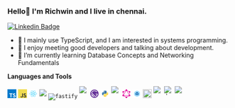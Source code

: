 ### Hello👋 I'm Richwin and I live in chennai.<br/>

[![Linkedin Badge](https://img.shields.io/badge/-LinkedIn-blue?style=flat-square&logo=Linkedin&logoColor=white&link=https://www.linkedin.com/in/minsu-kim-336289160/)](https://www.linkedin.com/in/amal-r-94602785/)  


- 📝 I mainly use TypeScript, and I am interested in systems programming.
- 🙌 I enjoy meeting good developers and talking about development.
- 🌱 I’m currently learning Database Concepts and Networking Fundamentals

**Languages and Tools**  

<code style="display: inline-flex; justify-content: center; align-items: center;"><img height="20" width="20"  src="https://raw.githubusercontent.com/github/explore/80688e429a7d4ef2fca1e82350fe8e3517d3494d/topics/typescript/typescript.png"></code>
<code style="display: inline-flex; justify-content: center; align-items: center;"><img height="20" width="20" src="https://raw.githubusercontent.com/github/explore/80688e429a7d4ef2fca1e82350fe8e3517d3494d/topics/javascript/javascript.png"></code>
<code style="display: inline-flex; justify-content: center; align-items: center;"><img height="20" src="https://raw.githubusercontent.com/github/explore/80688e429a7d4ef2fca1e82350fe8e3517d3494d/topics/react/react.png"></code>
<code style="display: inline-flex; justify-content: center; align-items: center;"><img height="20" src="https://camo.githubusercontent.com/0566752248b4b31b2c4bdc583404e41066bd0b6726f310b73e1140deefcc31ac/68747470733a2f2f692e636c6f756475702e636f6d2f7a6659366c4c376546612d3330303078333030302e706e67"></code>
<code style="display: inline-flex; justify-content: center; align-items: center;"><img height="20" src="https://www.fastify.io/images/fastify-logo-inverted.2180cc6b1919d47a.png" alt="fastify"></code>
<code style="display: inline-flex; justify-content: center; align-items: center;"><img height="20" width="20"  src="https://assets.vercel.com/image/upload/v1662130559/nextjs/Icon_dark_background.png" alt="nextjs"></code>
<code style="display: inline-flex; justify-content: center; align-items: center;"><img height="20" width="20"  src="https://raw.githubusercontent.com/github/explore/e94815998e4e0713912fed477a1f346ec04c3da2/topics/gatsby/gatsby.png"></code>
<code style="display: inline-flex; justify-content: center; align-items: center;"><img height="20" width="20"  src="https://raw.githubusercontent.com/github/explore/80688e429a7d4ef2fca1e82350fe8e3517d3494d/topics/python/python.png"></code>
<code style="display: inline-flex; justify-content: center; align-items: center;"><img height="20" width="20"  src="https://raw.githubusercontent.com/rfyiamcool/golang_logo/3478773144ed1d8fe4081f205933752631529e9f/svg/golang_1.svg" alt="golang"></code>
<code style="display: inline-flex; justify-content: center; align-items: center;"><img height="20" width="20"  src="https://raw.githubusercontent.com/github/explore/5c058a388828bb5fde0bcafd4bc867b5bb3f26f3/topics/graphql/graphql.png"></code>
<code style="display: inline-flex; justify-content: center; align-items: center;"><img height="20" width="20"  src="https://raw.githubusercontent.com/github/explore/80688e429a7d4ef2fca1e82350fe8e3517d3494d/topics/webpack/webpack.png"></code>
<code style="display: inline-flex; justify-content: center; align-items: center;"><img height="20" width="20"  src="https://vitejs.dev/logo.svg"></code>
<code style="display: inline-flex; justify-content: center; align-items: center;"><img height="20" width="20"  src="https://yepcode.io/recipes/img/logos/redis.svg" alt="redis"></code>
<code style="display: inline-flex; justify-content: center; align-items: center;"><img height="20" width="20"  src="https://avatars.githubusercontent.com/u/5429470?s=200&v=4" alt="docker"></code>
<code style="display: inline-flex; justify-content: center; align-items: center;"><img height="20" width="20"  src="https://raw.githubusercontent.com/containers/common/main/logos/podman-logo-full-vert.png" alt="podman"></code>

<!---
AmalRichwin/AmalRichwin is a ✨ special ✨ repository because its `README.md` (this file) appears on your GitHub profile.
You can click the Preview link to take a look at your changes.
--->
